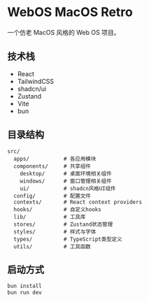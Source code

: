 # WebOS MacOS Retro

一个仿老 MacOS 风格的 Web OS 项目。

## 技术栈
- React
- TailwindCSS
- shadcn/ui
- Zustand
- Vite
- bun

## 目录结构
```
src/
  apps/           # 各应用模块
  components/     # 共享组件
    desktop/      # 桌面环境相关组件
    windows/      # 窗口管理相关组件
    ui/           # shadcn风格UI组件
  config/         # 配置文件
  contexts/       # React context providers
  hooks/          # 自定义hooks
  lib/            # 工具库
  stores/         # Zustand状态管理
  styles/         # 样式与字体
  types/          # TypeScript类型定义
  utils/          # 工具函数
```

## 启动方式
```bash
bun install
bun run dev
``` 